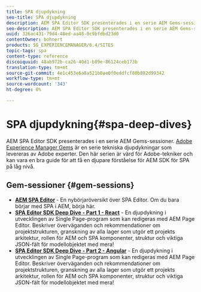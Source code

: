 ```yaml
---
title: SPA djupdykning
seo-title: SPA djupdykning
description: AEM SPA Editor SDK presenterades i en serie AEM Gems-sessioner. Serien är värd för Adobe-ingenjörer och kan vara en bra guide för att få en djupare förståelse för AEM SDK för SPA på låg nivå, värd för Adobe-tekniker.
seo-description: AEM SPA Editor SDK presenterades i en serie AEM Gems-sessioner. Serien är värd för Adobe-ingenjörer och kan vara en bra guide för att få en djupare förståelse för AEM SDK för SPA på låg nivå, värd för Adobe-tekniker.
uuid: 326ac431-79d4-48ed-aa48-0c9bfdbd23d0
contentOwner: bohnert
products: SG_EXPERIENCEMANAGER/6.4/SITES
topic-tags: spa
content-type: reference
discoiquuid: 48ab972b-ca26-40d1-b89e-86124ceb173b
translation-type: tm+mt
source-git-commit: 4e1c453e6a8a521b0ae0f0eddfcf80b882d99342
workflow-type: tm+mt
source-wordcount: '343'
ht-degree: 0%

---
```



# SPA djupdykning{#spa-deep-dives}

AEM SPA Editor SDK presenterades i en serie AEM Gems-sessioner. [Adobe Experience Manager Gems](https://helpx.adobe.com/experience-manager/kt/eseminars/gems/aem-index.html) är en serie tekniska djupdykningar som levereras av Adobe experter. Den här serien är värd för Adobe-tekniker och kan vara en bra guide för att få en djupare förståelse för AEM SDK för SPA på låg nivå.

## Gem-sessioner {#gem-sessions}

* **[AEM SPA Editor](https://helpx.adobe.com/experience-manager/kt/eseminars/gems/aem-spa-editor.html) [](https://helpx.adobe.com/experience-manager/kt/eseminars/gems/aem-spa-editor.html)** - En nybörjaröversikt över SPA Editor. Om du bara börjar med SPA i AEM, börja här.
* **[SPA Editor SDK Deep Dive - Part 1 - React](https://helpx.adobe.com/experience-manager/kt/eseminars/gems/SPA-Editor-SDK-Deep-Dive-React.html)** - En djupdykning i utvecklingen av Single Page-program som kan redigeras med AEM Page Editor. Beskriver överväganden och rekommendationer om projektstrukturen, granskning av alla lager som utgör ett projekts arkitektur, rollen för AEM och SPA komponenter, struktur och viktiga JSON-fält för modellobjektet med mera!
* **[SPA Editor SDK Deep Dive - Part 2 - Angular](https://helpx.adobe.com/experience-manager/kt/eseminars/gems/SPA-Editor-SDK-Deep-Dive-Angular.html)** - En djupdykning i utvecklingen av Single Page-program som kan redigeras med AEM Page Editor. Beskriver överväganden och rekommendationer om projektstrukturen, granskning av alla lager som utgör ett projekts arkitektur, rollen för AEM och SPA komponenter, struktur och viktiga JSON-fält för modellobjektet med mera!

